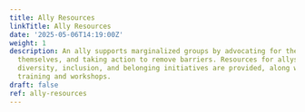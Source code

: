 ```yaml
---
title: Ally Resources
linkTitle: Ally Resources
date: '2025-05-06T14:19:00Z'
weight: 1
description: An ally supports marginalized groups by advocating for them, educating
  themselves, and taking action to remove barriers. Resources for allyship and GitLab's
  diversity, inclusion, and belonging initiatives are provided, along with links to
  training and workshops.
draft: false
ref: ally-resources
---
```


